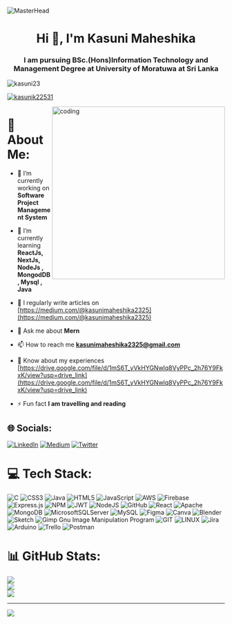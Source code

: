 ![MasterHead](https://camo.githubusercontent.com/ba9f3bd30647e352a3f5e1e45eb45c6ec7bad6155cd16aaedf4a426738da0ca5/68747470733a2f2f696e646f616e616c79746963612e636f6d2f7374617469632f696d616765732f62616e6e6572722e676966)
<h1 align="center">Hi 👋, I'm Kasuni Maheshika</h1>
<h3 align="center">I am pursuing BSc.(Hons)Information Technology and Management Degree at University of Moratuwa at Sri Lanka</h3>

<p align="left"> <img src="https://komarev.com/ghpvc/?username=kasuni23&label=Profile%20views&color=0e75b6&style=flat" alt="kasuni23" /> </p>
<p align="left"> <a href="https://twitter.com/kasunik22531" target="blank"><img src="https://img.shields.io/twitter/follow/kasunik22531?logo=twitter&style=for-the-badge" alt="kasunik22531" /></a> </p>
<img align="right" alt="coding" width ="400" src="[https://media.tenor.com/S59bPkT0pqcAAAAC/programming.gi](https://img.freepik.com/premium-psd/smiling-face-cute-emoji-transparent-background_812337-3370.jpg?w=740)">

# 💫 About Me:
- 🔭 I’m currently working on **Software Project Management System**

- 🌱 I’m currently learning **ReactJs, NextJs, NodeJs , MongodDB, Mysql , Java**

- 📝 I regularly write articles on [https://medium.com/@kasunimaheshika2325](https://medium.com/@kasunimaheshika2325)

- 💬 Ask me about **Mern**

- 📫 How to reach me **kasunimaheshika2325@gmail.com**

- 📄 Know about my experiences [https://drive.google.com/file/d/1mS6T_yVkHYGNwlq8VyPPc_2h76Y9FkxK/view?usp=drive_link](https://drive.google.com/file/d/1mS6T_yVkHYGNwlq8VyPPc_2h76Y9FkxK/view?usp=drive_link)

- ⚡ Fun fact **I am travelling and reading**


## 🌐 Socials:
[![LinkedIn](https://img.shields.io/badge/LinkedIn-%230077B5.svg?logo=linkedin&logoColor=white)](https://linkedin.com/in/kasuni-maheshika) [![Medium](https://img.shields.io/badge/Medium-12100E?logo=medium&logoColor=white)](https://medium.com/@@kasunimaheshika2325) [![Twitter](https://img.shields.io/badge/Twitter-%231DA1F2.svg?logo=Twitter&logoColor=white)](https://twitter.com/@KASUNIK22531) 

# 💻 Tech Stack:
![C](https://img.shields.io/badge/c-%2300599C.svg?style=for-the-badge&logo=c&logoColor=white) ![CSS3](https://img.shields.io/badge/css3-%231572B6.svg?style=for-the-badge&logo=css3&logoColor=white) ![Java](https://img.shields.io/badge/java-%23ED8B00.svg?style=for-the-badge&logo=java&logoColor=white) ![HTML5](https://img.shields.io/badge/html5-%23E34F26.svg?style=for-the-badge&logo=html5&logoColor=white) ![JavaScript](https://img.shields.io/badge/javascript-%23323330.svg?style=for-the-badge&logo=javascript&logoColor=%23F7DF1E) ![AWS](https://img.shields.io/badge/AWS-%23FF9900.svg?style=for-the-badge&logo=amazon-aws&logoColor=white) ![Firebase](https://img.shields.io/badge/firebase-%23039BE5.svg?style=for-the-badge&logo=firebase) ![Express.js](https://img.shields.io/badge/express.js-%23404d59.svg?style=for-the-badge&logo=express&logoColor=%2361DAFB) ![NPM](https://img.shields.io/badge/NPM-%23000000.svg?style=for-the-badge&logo=npm&logoColor=white) ![JWT](https://img.shields.io/badge/JWT-black?style=for-the-badge&logo=JSON%20web%20tokens) ![NodeJS](https://img.shields.io/badge/node.js-6DA55F?style=for-the-badge&logo=node.js&logoColor=white) ![GitHub](https://img.shields.io/badge/GitHub-%23121011.svg?style=for-the-badge&logo=github&logoColor=white) ![React](https://img.shields.io/badge/react-%2320232a.svg?style=for-the-badge&logo=react&logoColor=%2361DAFB) ![Apache](https://img.shields.io/badge/apache-%23D42029.svg?style=for-the-badge&logo=apache&logoColor=white) ![MongoDB](https://img.shields.io/badge/MongoDB-%234ea94b.svg?style=for-the-badge&logo=mongodb&logoColor=white) ![MicrosoftSQLServer](https://img.shields.io/badge/Microsoft%20SQL%20Sever-CC2927?style=for-the-badge&logo=microsoft%20sql%20server&logoColor=white) ![MySQL](https://img.shields.io/badge/mysql-%2300f.svg?style=for-the-badge&logo=mysql&logoColor=white) 	![Figma](https://img.shields.io/badge/figma-%23F24E1E.svg?style=for-the-badge&logo=figma&logoColor=white) ![Canva](https://img.shields.io/badge/Canva-%2300C4CC.svg?style=for-the-badge&logo=Canva&logoColor=white) ![Blender](https://img.shields.io/badge/blender-%23F5792A.svg?style=for-the-badge&logo=blender&logoColor=white) ![Sketch](https://img.shields.io/badge/Sketch-FFB387?style=for-the-badge&logo=sketch&logoColor=black) ![Gimp Gnu Image Manipulation Program](https://img.shields.io/badge/Gimp-657D8B?style=for-the-badge&logo=gimp&logoColor=FFFFFF) ![GIT](https://img.shields.io/badge/Git-fc6d26?style=for-the-badge&logo=git&logoColor=white) ![LINUX](https://img.shields.io/badge/Linux-FCC624?style=for-the-badge&logo=linux&logoColor=black) ![Jira](https://img.shields.io/badge/jira-%230A0FFF.svg?style=for-the-badge&logo=jira&logoColor=white) ![Arduino](https://img.shields.io/badge/-Arduino-00979D?style=for-the-badge&logo=Arduino&logoColor=white) ![Trello](https://img.shields.io/badge/Trello-%23026AA7.svg?style=for-the-badge&logo=Trello&logoColor=white) ![Postman](https://img.shields.io/badge/Postman-FF6C37?style=for-the-badge&logo=postman&logoColor=white)
# 📊 GitHub Stats:
![](https://github-readme-stats.vercel.app/api?username=Kasuni23&theme=radical&hide_border=false&include_all_commits=true&count_private=true)<br/>
![](https://github-readme-streak-stats.herokuapp.com/?user=Kasuni23&theme=radical&hide_border=false)<br/>
![](https://github-readme-stats.vercel.app/api/top-langs/?username=Kasuni23&theme=radical&hide_border=false&include_all_commits=true&count_private=true&layout=compact)

---
[![](https://visitcount.itsvg.in/api?id=Kasuni23&icon=1&color=11)](https://visitcount.itsvg.in)

<!-- Proudly created with GPRM ( https://gprm.itsvg.in ) -->

